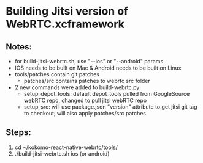 # Building Jitsi version of WebRTC.xcframework

## Notes:
- for build-jitsi-webrtc.sh, use "--ios" or "--android" params
- IOS needs to be built on Mac & Android needs to be built on Linux
- tools/patches contain git patches
	- patches/src contains patches to webrtc src folder
- 2 new commands were added to build-webrtc.py
	- setup_depot_tools: default depot_tools pulled from GoogleSource webRTC repo, changed to pull jitsi webRTC repo 
	- setup_src: will use package.json "version" attribute to get jitsi git tag to checkout; will also apply patches/src patches

## Steps:
1.	cd ~/kokomo-react-native-webrtc/tools/
2.	./build-jitsi-webrtc.sh ios (or android)
